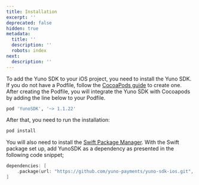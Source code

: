 ```yaml
---
title: Installation
excerpt: ''
deprecated: false
hidden: true
metadata:
  title: ''
  description: ''
  robots: index
next:
  description: ''
---
```

To add the Yuno SDK to your iOS project, you need to install the Yuno SDK. If you do not have a Podfile, follow the [CocoaPods guide](https://guides.cocoapods.org/using/using-cocoapods.html) to create one. After creating the Podfile, you will integrate the Yuno SDK with Cocoapods by adding the line below to your Podfile.

```ruby
pod 'YunoSDK', '~> 1.1.22'
```

After that, you need to run the installation:

```ruby
pod install

```

You will also need to install the [Swift Package Manager](https://www.swift.org/package-manager/). With the Swift package set up, add YunoSDK as a dependency as presented in the following code snippet;

```swift
dependencies: [
    .package(url: "https://github.com/yuno-payments/yuno-sdk-ios.git", .upToNextMajor(from: "1.1.17"))
]
```
